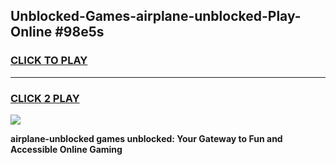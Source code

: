 
## Unblocked-Games-airplane-unblocked-Play-Online #98e5s
<h3>
<a href="https://news.freeplayer.one?title=airplane-unblocked&ref=3">CLICK TO PLAY</a></h3>
<hr>

<h3>
<a href="https://news.freeplayer.one?title=airplane-unblocked&ref=3">CLICK 2 PLAY</a>
  
</h3>

<a href="https://news.freeplayer.one?title=airplane-unblocked&ref=3"><img src="https://clearcache.store/games.png"></a>


**airplane-unblocked games unblocked: Your Gateway to Fun and Accessible Online Gaming**
